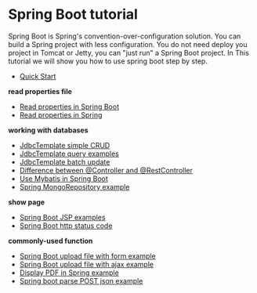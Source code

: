 # Spring Boot tutorial
Spring Boot is Spring's convention-over-configuration solution. You can build a Spring project with less
configuration. You do not need deploy you project in Tomcat or Jetty, you can "just run" a Spring Boot project. 
In This tutorial we will show you how to use spring boot step by step.

* [Quick Start](http://www.henryxi.com/build-a-restful-spring-project-in-1-minute) 

**read properties file**

* [Read properties in Spring Boot](http://www.henryxi.com/spring-boot-configurationproperties-example)
* [Read properties in Spring](http://www.henryxi.com/read-values-from-properties-file-in-spring) 

**working with databases**

* [JdbcTemplate simple CRUD](http://www.henryxi.com/jdbctemplate-examples-in-spring-boot)
* [JdbcTemplate query examples](http://www.henryxi.com/jdbctemplate-query-examples)
* [JdbcTemplate batch update](http://www.henryxi.com/jdbctemplate-batch-update-example)
* [Difference between @Controller and @RestController](http://www.henryxi.com/difference-between-controller-and-restcontroller)
* [Use Mybatis in Spring Boot](http://www.henryxi.com/use-mybatis-in-spring-boot)
* [Spring MongoRepository example](http://www.henryxi.com/spring-mongorepository-example)

**show page**

* [Spring Boot JSP examples](http://www.henryxi.com/spring-boot-jsp-examples)
* [Spring Boot http status code](http://www.henryxi.com/spring-boot-http-status-code)

**commonly-used function**

* [Spring Boot upload file with form example](http://www.henryxi.com/spring-boot-upload-file-with-form-example)
* [Spring Boot upload file with ajax example](http://www.henryxi.com/spring-boot-upload-file-with-ajax-example)
* [Display PDF in Spring example](http://www.henryxi.com/display-pdf-in-spring-example)
* [Spring boot parse POST json example](http://www.henryxi.com/spring-boot-parse-post-json-example)